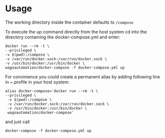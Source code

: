 # Usage
The working directory inside the container defaults to `/compose`

To execute the up command directly from the host system cd into the directory containing the docker-compose.yml and enter:  
```
docker run --rm -t \
--privileged \
-v $(pwd):/compose \
-v /var/run/docker.sock:/var/run/docker.sock \
-v /usr/bin/docker:/usr/bin/docker \
wagoautomation/docker-compose -f docker-compose.yml up
```
For convinience you could create a permanent alias by adding following line in ~.profile in your host system:  
```
alias docker-compose='docker run --rm -t \
--privileged \
 -v $(pwd):/compose \
 -v /var/run/docker.sock:/var/run/docker.sock \
 -v /usr/bin/docker:/usr/bin/docker \
 wagoautomation/docker-compose'
```
and just call  
```
docker-compose -f docker-compose.yml up
```

